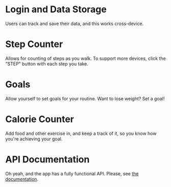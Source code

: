 # Login and Data Storage
Users can track and save their data, and this works cross-device.

# Step Counter
Allows for counting of steps as you walk. To support more devices, click the "STEP" button with each step you take.

# Goals
Allow yourself to set goals for your routine. Want to lose weight? Set a goal!

# Calorie Counter
Add food and other exercise in, and keep a track of it, so you know how you're achieving your goal.

# API Documentation
Oh yeah, and the app has a fully functional API. Please, see [the documentation](API.README.md).